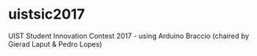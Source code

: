 # uistsic2017
UIST Student Innovation Contest 2017 - using Arduino Braccio (chaired by Gierad Laput &amp; Pedro Lopes)
